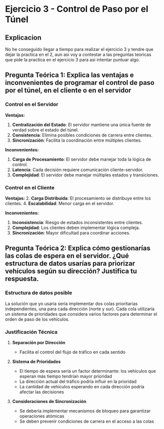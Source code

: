 # Ejercicio 3 - Control de Paso por el Túnel

## Explicacion

No he conseguido llegar a tiempo para realizar el ejercicio 3 y tendre que dejar la practica en el 2, aun asi voy a contestar a las preguntas teoricas que pide la practica en el ejercicio 3 para asi intentar puntuar algo.

## Pregunta Teórica 1: Explica las ventajas e inconvenientes de programar el control de paso por el túnel, en el cliente o en el servidor

### Control en el Servidor

**Ventajas:**
1. **Centralización del Estado**: El servidor mantiene una única fuente de verdad sobre el estado del túnel.
2. **Consistencia**: Elimina posibles condiciones de carrera entre clientes.
4. **Sincronización**: Facilita la coordinación entre múltiples clientes.

**Inconvenientes:**
1. **Carga de Procesamiento**: El servidor debe manejar toda la lógica de control.
2. **Latencia**: Cada decisión requiere comunicación cliente-servidor.
4. **Complejidad**: El servidor debe manejar múltiples estados y transiciones.

### Control en el Cliente

**Ventajas:**
2. **Carga Distribuida**: El procesamiento se distribuye entre los clientes.
4. **Escalabilidad**: Menor carga en el servidor.

**Inconvenientes:**
1. **Inconsistencia**: Riesgo de estados inconsistentes entre clientes.
3. **Complejidad**: Los clientes deben implementar lógica compleja.
4. **Sincronización**: Mayor dificultad para coordinar acciones.


## Pregunta Teórica 2: Explica cómo gestionarías las colas de espera en el servidor. ¿Qué estructura de datos usarías para priorizar vehículos según su dirección? Justifica tu respuesta.

### Estructura de datos posible

La solución que yo usaria sería implementar dos colas prioritarias independientes, una para cada dirección (norte y sur). Cada cola utilizaría un sistema de prioridades que considera varios factores para determinar el orden de paso de los vehículos.

### Justificación Técnica

1. **Separación por Dirección**
   - Facilita el control del flujo de tráfico en cada sentido

2. **Sistema de Prioridades**
   - El tiempo de espera sería un factor determinante: los vehículos que esperan más tiempo tendrían mayor prioridad
   - La dirección actual del tráfico podría influir en la prioridad
   - La cantidad de vehículos esperando en cada dirección podría afectar las decisiones

3. **Consideraciones de Sincronización**
   - Se deberia implementar mecanismos de bloqueo para garantizar operaciones atómicas
   - Se deben prevenir condiciones de carrera en el acceso a las colas
